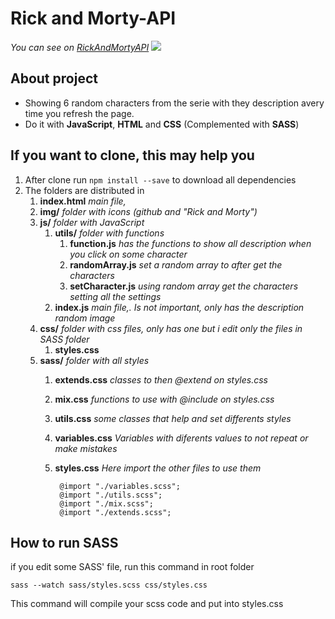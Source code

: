 # Rick and Morty-API
*You can see on [RickAndMortyAPI](https://leonelmoyanoo.github.io/RickAndMortyAPI/http:// "RickAndMortyAPI")*
![](https://leonelmoyanoo.github.io/RickAndMortyAPI/img/rickandmortyAPI.png)
## About project
- Showing 6 random characters from the serie with they description avery time you refresh the page.
- Do it with **JavaScript**, **HTML** and **CSS** (Complemented with **SASS**)

## If you want to clone, this may help you
1. After clone run `npm install --save` to download all dependencies
1. The folders are distributed in
	1. **index.html** *main file,*
	1. **img/** *folder with icons (github and "Rick and Morty")*
	1. **js/** *folder with JavaScript*
		1. **utils/** *folder with functions*
			1. **function.js** *has the functions to show all description when you click on some character*
			1. **randomArray.js** *set a random array to after get the characters*
			1. **setCharacter.js** *using random array get the characters setting all the settings*
		1. **index.js** *main file,. Is not important, only has the description random image*
	1. **css/** *folder with css files, only has one but i edit only the files in SASS folder*
		1. **styles.css**
	1. **sass/** *folder with all styles*
		1. **extends.css** *classes to then @extend on styles.css*
		1. **mix.css** *functions to use with @include on styles.css*
		1. **utils.css** *some classes that help and set differents styles*
		1. **variables.css** *Variables with diferents values to not repeat or make mistakes*
		1. **styles.css** *Here import the other files to use them*

    			@import "./variables.scss";
    			@import "./utils.scss";
    			@import "./mix.scss";
    			@import "./extends.scss";

## How to run SASS
if you edit some SASS' file, run this command in root folder

`sass --watch sass/styles.scss css/styles.css`

This command will compile your scss code and put into styles.css
